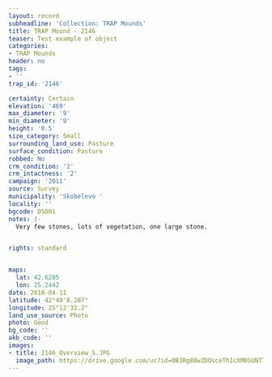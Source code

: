 ```yaml
---
layout: record
subheadline: 'Collection: TRAP Mounds'
title: TRAP Mound - 2146
teaser: Test example of object
categories:
- TRAP Mounds
header: no
tags:
- ''
trap_id: '2146'

certainty: Certain
elevation: '469'
max_diameter: '9'
min_diameter: '9'
height: '0.5'
size_category: Small
surrounding_land_use: Pasture
surface_condition: Pasture
robbed: No
crm_condition: '2'
crm_intactness: '2'
campaign: '2011'
source: Survey
municipality: 'Skobelevo '
locality: ''
bgcode: DS001
notes: |-
  Very few stones, lots of vegetation, one large stone.


rights: standard


maps:
  lat: 42.6285
  lon: 25.2442
date: 2018-04-11
latitude: 42°40'8.287"
longitude: 25°12'32.2"
land_use_source: Photo
photo: Good
bg_code: ''
akb_code: ''
images:
- title: 2146_Overview_S.JPG
  image_path: https://drive.google.com/uc?id=0B3Rg88wZDQsceTh1cXM0SUNTTnM
---
```

